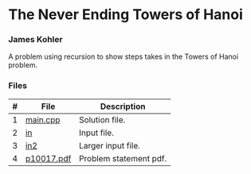 # The Never Ending Towers of Hanoi
### James Kohler

A problem using recursion to show steps takes in the Towers of Hanoi problem.

### Files
|#|File|Description|
|:-:|-|-|
|1|[main.cpp](./main.cpp)|Solution file.|
|2|[in](./in)|Input file.|
|3|[in2](./in2)|Larger input file.|
|4|[p10017.pdf](./p10017.pdf)|Problem statement pdf.|